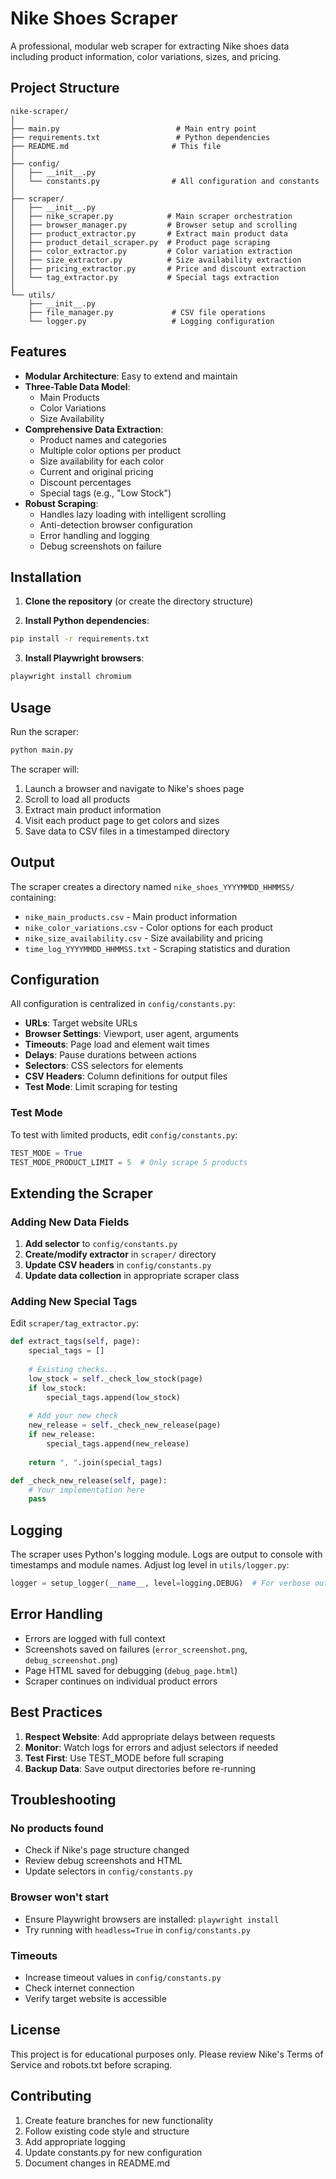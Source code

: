# Nike Shoes Scraper

A professional, modular web scraper for extracting Nike shoes data including product information, color variations, sizes, and pricing.

## Project Structure

```
nike-scraper/
│
├── main.py                          # Main entry point
├── requirements.txt                 # Python dependencies
├── README.md                       # This file
│
├── config/
│   ├── __init__.py
│   └── constants.py                # All configuration and constants
│
├── scraper/
│   ├── __init__.py
│   ├── nike_scraper.py            # Main scraper orchestration
│   ├── browser_manager.py         # Browser setup and scrolling
│   ├── product_extractor.py       # Extract main product data
│   ├── product_detail_scraper.py  # Product page scraping
│   ├── color_extractor.py         # Color variation extraction
│   ├── size_extractor.py          # Size availability extraction
│   ├── pricing_extractor.py       # Price and discount extraction
│   └── tag_extractor.py           # Special tags extraction
│
└── utils/
    ├── __init__.py
    ├── file_manager.py             # CSV file operations
    └── logger.py                   # Logging configuration
```

## Features

- **Modular Architecture**: Easy to extend and maintain
- **Three-Table Data Model**: 
  - Main Products
  - Color Variations
  - Size Availability
- **Comprehensive Data Extraction**:
  - Product names and categories
  - Multiple color options per product
  - Size availability for each color
  - Current and original pricing
  - Discount percentages
  - Special tags (e.g., "Low Stock")
- **Robust Scraping**:
  - Handles lazy loading with intelligent scrolling
  - Anti-detection browser configuration
  - Error handling and logging
  - Debug screenshots on failure

## Installation

1. **Clone the repository** (or create the directory structure)

2. **Install Python dependencies**:
```bash
pip install -r requirements.txt
```

3. **Install Playwright browsers**:
```bash
playwright install chromium
```

## Usage

Run the scraper:
```bash
python main.py
```

The scraper will:
1. Launch a browser and navigate to Nike's shoes page
2. Scroll to load all products
3. Extract main product information
4. Visit each product page to get colors and sizes
5. Save data to CSV files in a timestamped directory

## Output

The scraper creates a directory named `nike_shoes_YYYYMMDD_HHMMSS/` containing:

- `nike_main_products.csv` - Main product information
- `nike_color_variations.csv` - Color options for each product
- `nike_size_availability.csv` - Size availability and pricing
- `time_log_YYYYMMDD_HHMMSS.txt` - Scraping statistics and duration

## Configuration

All configuration is centralized in `config/constants.py`:

- **URLs**: Target website URLs
- **Browser Settings**: Viewport, user agent, arguments
- **Timeouts**: Page load and element wait times
- **Delays**: Pause durations between actions
- **Selectors**: CSS selectors for elements
- **CSV Headers**: Column definitions for output files
- **Test Mode**: Limit scraping for testing

### Test Mode

To test with limited products, edit `config/constants.py`:
```python
TEST_MODE = True
TEST_MODE_PRODUCT_LIMIT = 5  # Only scrape 5 products
```

## Extending the Scraper

### Adding New Data Fields

1. **Add selector** to `config/constants.py`
2. **Create/modify extractor** in `scraper/` directory
3. **Update CSV headers** in `config/constants.py`
4. **Update data collection** in appropriate scraper class

### Adding New Special Tags

Edit `scraper/tag_extractor.py`:
```python
def extract_tags(self, page):
    special_tags = []
    
    # Existing checks...
    low_stock = self._check_low_stock(page)
    if low_stock:
        special_tags.append(low_stock)
    
    # Add your new check
    new_release = self._check_new_release(page)
    if new_release:
        special_tags.append(new_release)
    
    return ", ".join(special_tags)

def _check_new_release(self, page):
    # Your implementation here
    pass
```

## Logging

The scraper uses Python's logging module. Logs are output to console with timestamps and module names. Adjust log level in `utils/logger.py`:

```python
logger = setup_logger(__name__, level=logging.DEBUG)  # For verbose output
```

## Error Handling

- Errors are logged with full context
- Screenshots saved on failures (`error_screenshot.png`, `debug_screenshot.png`)
- Page HTML saved for debugging (`debug_page.html`)
- Scraper continues on individual product errors

## Best Practices

1. **Respect Website**: Add appropriate delays between requests
2. **Monitor**: Watch logs for errors and adjust selectors if needed
3. **Test First**: Use TEST_MODE before full scraping
4. **Backup Data**: Save output directories before re-running

## Troubleshooting

### No products found
- Check if Nike's page structure changed
- Review debug screenshots and HTML
- Update selectors in `config/constants.py`

### Browser won't start
- Ensure Playwright browsers are installed: `playwright install`
- Try running with `headless=True` in `config/constants.py`

### Timeouts
- Increase timeout values in `config/constants.py`
- Check internet connection
- Verify target website is accessible

## License

This project is for educational purposes only. Please review Nike's Terms of Service and robots.txt before scraping.

## Contributing

1. Create feature branches for new functionality
2. Follow existing code style and structure
3. Add appropriate logging
4. Update constants.py for new configuration
5. Document changes in README.md
